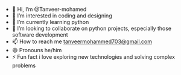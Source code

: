 - 👋 Hi, I’m @Tanveer-mohamed
- 👀 I’m interested in coding and designing
- 🌱 I’m currently learning python 
- 💞️ I’m looking to collaborate on python projects, especially those software development 
- 📫 How to reach me tanveermohammed703@gmail.com
- 😄 Pronouns he/him
- ⚡ Fun fact i love exploring new technologies and solving complex problems 

<!--- 
Tanveer-mohamed/Tanveer-mohamed is a ✨ special ✨ repository because its `README.md` (this file) appears on your GitHub profile.
You can click the Preview link to take a look at your changes.
--->
